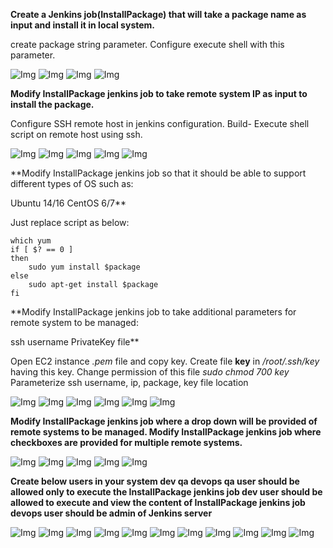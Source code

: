 **Create a Jenkins job(InstallPackage) that will take a package name as input and install it in local system.**

create package string parameter.
Configure execute shell with this parameter.

![Img](Images/43.jpg)
![Img](Images/39.jpg)
![Img](Images/40.jpg)
![Img](Images/41.jpg)

**Modify InstallPackage jenkins job to take remote system IP as input to install the package.**

Configure SSH remote host in jenkins configuration.
Build- Execute shell script on remote host using ssh.

![Img](Images/42.jpg)
![Img](Images/43.jpg)
![Img](Images/44.jpg)
![Img](Images/45.jpg)
![Img](Images/46.jpg)

**Modify InstallPackage jenkins job so that it should be able to support different types of OS such as:

Ubuntu 14/16
CentOS 6/7**

Just replace script as below:
```
which yum
if [ $? == 0 ]
then
    sudo yum install $package
else
    sudo apt-get install $package
fi
```


**Modify InstallPackage jenkins job to take additional parameters for remote system to be managed:

ssh username
PrivateKey file**

Open EC2 instance *.pem* file and copy key.
Create file **key** in */root/.ssh/key* having this key.
Change permission of this file *sudo chmod 700 key*
Parameterize ssh username, ip, package, key file location

![Img](Images/47.jpg)
![Img](Images/48.jpg)
![Img](Images/49.jpg)
![Img](Images/50.jpg)
![Img](Images/51.jpg)
![Img](Images/52.jpg)

**Modify InstallPackage jenkins job where a drop down will be provided of remote systems to be managed.
Modify InstallPackage jenkins job where checkboxes are provided for multiple remote systems.**

![Img](Images/53.jpg)
![Img](Images/54.jpg)
![Img](Images/55.jpg)
![Img](Images/56.jpg)
![Img](Images/57.jpg)

**Create below users in your system
dev
qa
devops
qa user should be allowed only to execute the InstallPackage jenkins job
dev user should be allowed to execute and view the content of InstallPackage jenkins job
devops user should be admin of Jenkins server**

![Img](Images/58.jpg)
![Img](Images/59.jpg)
![Img](Images/60.jpg)
![Img](Images/61.jpg)
![Img](Images/62.jpg)
![Img](Images/63.jpg)
![Img](Images/64.jpg)
![Img](Images/65.jpg)
![Img](Images/66.jpg)
![Img](Images/67.jpg)
![Img](Images/68.jpg)
